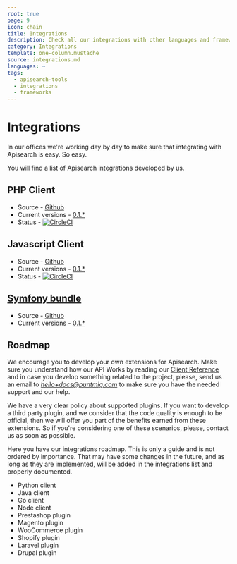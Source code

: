 ```yaml
---
root: true
page: 9
icon: chain
title: Integrations
description: Check all our integrations with other languages and frameworks
category: Integrations
template: one-column.mustache
source: integrations.md
languages: ~
tags:
  - apisearch-tools
  - integrations
  - frameworks
---
```


# Integrations

In our offices we're working day by day to make sure that integrating with
Apisearch is easy. So easy.

You will find a list of Apisearch integrations developed by us.

## PHP Client
- Source - [Github](https://github.com/apisearch-io/php-client)
- Current versions - [0.1.*](https://github.com/apisearch-io/php-client/releases)
- Status - [![CircleCI](https://circleci.com/gh/apisearch-io/php-client/tree/master.svg?style=svg)](https://circleci.com/gh/apisearch-io/php-client/tree/master)

## Javascript Client
- Source - [Github](https://github.com/apisearch-io/javascript-client)
- Current versions - [0.1.*](https://github.com/apisearch-io/javascript-client/releases)
- Status - [![CircleCI](https://circleci.com/gh/apisearch-io/javascript-client/tree/master.svg?style=svg)](https://circleci.com/gh/apisearch-io/javascript-client/tree/master)
    
## [Symfony bundle](integrations/symfony-bundle.html)
- Source - [Github](https://github.com/apisearch-io/apisearch-bundle)
- Current versions - [0.1.*](https://github.com/apisearch-io/apisearch-bundle/releases)
    
## Roadmap

We encourage you to develop your own extensions for Apisearch. Make sure you
understand how our API Works by reading our 
[Client Reference](client-reference.html) and in case you develop something 
related to the project, please, send us an email to *hello+docs@puntmig.com* to 
make sure you have the needed support and our help.

We have a very clear policy about supported plugins. If you want to develop a
third party plugin, and we consider that the code quality is enough to be
official, then we will offer you part of the benefits earned from these
extensions. So if you're considering one of these scenarios, please, contact us
as soon as possible.

Here you have our integrations roadmap. This is only a guide and is not ordered
by importance. That may have some changes in the future, and as long as they are
implemented, will be added in the integrations list and properly documented.

- Python client
- Java client
- Go client
- Node client
- Prestashop plugin
- Magento plugin
- WooCommerce plugin
- Shopify plugin
- Laravel plugin
- Drupal plugin
